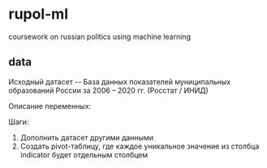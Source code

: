 # rupol-ml
coursework on russian politics using machine learning

## data

Исходный датасет -- База данных показателей муниципальных образований России за 2006 – 2020 гг. (Росстат / ИНИД) 

Описание переменных:

Шаги:
1. Дополнить датасет другими данными
2. Создать pivot-таблицу, где каждое уникальное значение из столбца indicator будет отдельным столбцем

